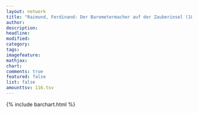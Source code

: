 ```yaml
---
layout: network
title: "Raimund, Ferdinand: Der Barometermacher auf der Zauberinsel (1823)"
author:
description:
headline:
modified:
category:
tags:
imagefeature: 
mathjax: 
chart: 
comments: true
featured: false
list: false
amounttsv: 116.tsv
---
```

{% include barchart.html %}
